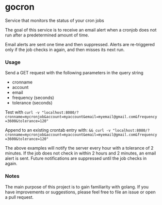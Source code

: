 # gocron
Service that monitors the status of your cron jobs

The goal of this service is to receive an email alert when a cronjob does
not run after a predetermined amount of time.

Email alerts are sent one time and then suppressed. Alerts are re-triggered only if the job checks in again, and then misses its next run.

### Usage
Send a GET request with the following parameters in the query string
- cronname
- account
- email
- frequency (seconds)
- tolerance (seconds)

Test with
`curl -v "localhost:8080/?cronname=mycronjob&account=myaccount&email=myemail@gmail.com&frequency=3600&tolerance=120"`

Append to an existing crontab entry with:
`&& curl -v "localhost:8080/?cronname=mycronjob&account=myaccount&email=myemail@gmail.com&frequency=3600&tolerance=120"`


The above examples will notify the server every hour with a tolerance of 2 minutes. If the job does not check in within 2 hours and 2 minutes, an email alert is sent. Future notifications are suppressed until the job checks in again.

### Notes
The main purpose of this project is to gain familiarity with golang. If you have improvements or suggestions, please feel free to file an issue or open a pull request.
